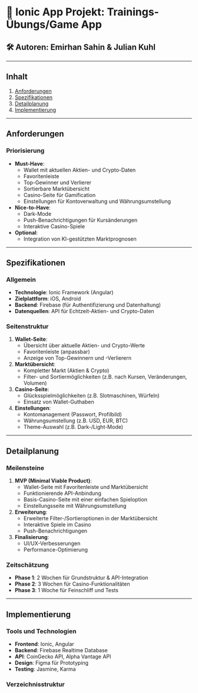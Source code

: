 # 📱 Ionic App Projekt: Trainings-Übungs/Game App

## 🛠️ Autoren: Emirhan Sahin & Julian Kuhl

---

## Inhalt

1. [Anforderungen](#anforderungen)
2. [Spezifikationen](#spezifikationen)
3. [Detailplanung](#detailplanung)
4. [Implementierung](#implementierung)

---

## Anforderungen

### Priorisierung
- **Must-Have**: 
  - Wallet mit aktuellen Aktien- und Crypto-Daten
  - Favoritenleiste
  - Top-Gewinner und Verlierer
  - Sortierbare Marktübersicht
  - Casino-Seite für Gamification
  - Einstellungen für Kontoverwaltung und Währungsumstellung
- **Nice-to-Have**:
  - Dark-Mode
  - Push-Benachrichtigungen für Kursänderungen
  - Interaktive Casino-Spiele
- **Optional**:
  - Integration von KI-gestützten Marktprognosen

---

## Spezifikationen

### Allgemein
- **Technologie**: Ionic Framework (Angular)
- **Zielplattform**: iOS, Android
- **Backend**: Firebase (für Authentifizierung und Datenhaltung)
- **Datenquellen**: API für Echtzeit-Aktien- und Crypto-Daten

### Seitenstruktur
1. **Wallet-Seite**:
   - Übersicht über aktuelle Aktien- und Crypto-Werte
   - Favoritenleiste (anpassbar)
   - Anzeige von Top-Gewinnern und -Verlierern
2. **Marktübersicht**:
   - Kompletter Markt (Aktien & Crypto)
   - Filter- und Sortiermöglichkeiten (z.B. nach Kursen, Veränderungen, Volumen)
3. **Casino-Seite**:
   - Glücksspielmöglichkeiten (z.B. Slotmaschinen, Würfeln)
   - Einsatz von Wallet-Guthaben
4. **Einstellungen**:
   - Kontomanagement (Passwort, Profilbild)
   - Währungsumstellung (z.B. USD, EUR, BTC)
   - Theme-Auswahl (z.B. Dark-/Light-Mode)

---

## Detailplanung

### Meilensteine
1. **MVP (Minimal Viable Product)**:
   - Wallet-Seite mit Favoritenleiste und Marktübersicht
   - Funktionierende API-Anbindung
   - Basis-Casino-Seite mit einer einfachen Spieloption
   - Einstellungsseite mit Währungsumstellung
2. **Erweiterung**:
   - Erweiterte Filter-/Sortieroptionen in der Marktübersicht
   - Interaktive Spiele im Casino
   - Push-Benachrichtigungen
3. **Finalisierung**:
   - UI/UX-Verbesserungen
   - Performance-Optimierung

### Zeitschätzung
- **Phase 1**: 2 Wochen für Grundstruktur & API-Integration
- **Phase 2**: 3 Wochen für Casino-Funktionalitäten
- **Phase 3**: 1 Woche für Feinschliff und Tests

---

## Implementierung

### Tools und Technologien
- **Frontend**: Ionic, Angular
- **Backend**: Firebase Realtime Database
- **API**: CoinGecko API, Alpha Vantage API
- **Design**: Figma für Prototyping
- **Testing**: Jasmine, Karma

### Verzeichnisstruktur
